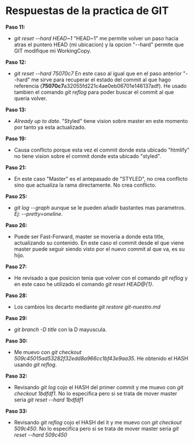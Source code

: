 # Respuestas de la practica de GIT

**Paso 11:** 
- *git reset --hard HEAD~1* "HEAD~1" me permite volver un paso hacia atras el puntero HEAD (mi ubicacion) y la opcion "--hard" permite que GIT modifique mi WorkingCopy.

**Paso 12:**
-  *git reset --hard 75070c7* En este caso al igual que en el paso anterior "--hard" me sirve para recuperar el estado del commit al que hago referencia (**75070c7**a32055fd221c4ae0eb06701e146137adf). He usado tambien el comando *git reflog* para poder buscar el commit al que queria volver.

**Paso 13:**
- *Already up to date*. "Styled" tiene vision sobre master en este momento por tanto ya esta actualizado.

**Paso 19:**
- Causa conflicto porque esta vez el commit donde esta ubicado "htmlify" no tiene vision sobre el commit donde esta ubicado "styled". 

**Paso 21:**
- En este caso "Master" es el antepasado de "STYLED", no crea conflicto sino que actualiza la rama directamente. No crea conflicto.

**Paso 25:**
- *git log --graph* aunque se le pueden añadir bastantes mas parametros. *Ej: --pretty=oneline*.

**Paso 26:**
- Puede ser Fast-Forward, master se moveria a donde esta title, actualizando su contenido. En este caso el commit desde el que viene master puede seguir siendo visto por el nuevo commit al que va, es su hijo.

**Paso 27:**
- He revisado a que posicion tenia que volver con el comando  *git reflog* y en este caso he utilizado el comando *git reset HEAD@{1}*.

**Paso 28:**
- Los cambios los decarto mediante *git restore git-nuestro.md*

**Paso 29:**
- *git branch -D title* con la D mayuscula.

**Paso 30:**
- Me muevo con *git checkout 509c45015ad53282f32edd8a966cc1bf43e9aa35*. He obtenido el HASH usando *git reflog*.

**Paso 32:**
- Revisando *git log* cojo el HASH del primer commit y me muevo con *git checkout 1bdfdf1*. No lo especifica pero si se trata de mover master seria *git reset --hard 1bdfdf1*

**Paso 33:**
- Revisando *git reflog* cojo el HASH del it y me muevo con *git checkout 509c450*. No lo especifica pero si se trata de mover master seria *git reset --hard 509c450*